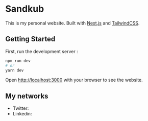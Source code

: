# Sandkub

This is my personal website. Built with [Next.js](https://nextjs.org/) and [TailwindCSS](https://tailwindcss.com/).

## Getting Started

First, run the development server :

```bash
npm run dev
# or
yarn dev
```

Open [http://localhost:3000](http://localhost:3000) with your browser to see the website.

## My networks

- Twitter:
- Linkedin:

